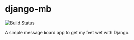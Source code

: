 django-mb
=========
[![Build Status](https://drone.io/github.com/kjwilcox/django-mb/status.png)](https://drone.io/github.com/kjwilcox/django-mb/latest)

A simple message board app to get my feet wet with Django.

